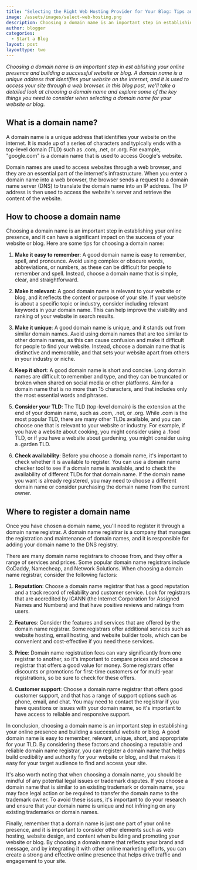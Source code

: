 ```yaml
---
title: "Selecting the Right Web Hosting Provider for Your Blog: Tips and Comparison of Popular Options"
image: /assets/images/select-web-hosting.png
description: Choosing a domain name is an important step in establishing your online presence and building a successful website or blog. A domain name is a unique address that identifies your website on the internet, and it is used to access your site through a web browser. In this blog post, we'll take a detailed look at choosing a domain name and explore some of the key things you need to consider when selecting a domain name for your website or blog.
author: blogger
categories:
  - Start a Blog
layout: post
layouttype: two
---
```


_Choosing a domain name is an important step in est ablishing your online presence and building a successful website or blog. A domain name is a unique address that identifies your website on the internet, and it is used to access your site through a web browser. In this blog post, we'll take a detailed look at choosing a domain name and explore some of the key things you need to consider when selecting a domain name for your website or blog._

## What is a domain name?

A domain name is a unique address that identifies your website on the internet. It is made up of a series of characters and typically ends with a top-level domain (TLD) such as .com, .net, or .org. For example, "google.com" is a domain name that is used to access Google's website.

Domain names are used to access websites through a web browser, and they are an essential part of the internet's infrastructure. When you enter a domain name into a web browser, the browser sends a request to a domain name server (DNS) to translate the domain name into an IP address. The IP address is then used to access the website's server and retrieve the content of the website.

## How to choose a domain name

Choosing a domain name is an important step in establishing your online presence, and it can have a significant impact on the success of your website or blog. Here are some tips for choosing a domain name:

1. **Make it easy to remember**: A good domain name is easy to remember, spell, and pronounce. Avoid using complex or obscure words, abbreviations, or numbers, as these can be difficult for people to remember and spell. Instead, choose a domain name that is simple, clear, and straightforward.

2. **Make it relevant**: A good domain name is relevant to your website or blog, and it reflects the content or purpose of your site. If your website is about a specific topic or industry, consider including relevant keywords in your domain name. This can help improve the visibility and ranking of your website in search results.

3. **Make it unique**: A good domain name is unique, and it stands out from similar domain names. Avoid using domain names that are too similar to other domain names, as this can cause confusion and make it difficult for people to find your website. Instead, choose a domain name that is distinctive and memorable, and that sets your website apart from others in your industry or niche.

4. **Keep it short**: A good domain name is short and concise. Long domain names are difficult to remember and type, and they can be truncated or broken when shared on social media or other platforms. Aim for a domain name that is no more than 15 characters, and that includes only the most essential words and phrases.

5. **Consider your TLD**: The TLD (top-level domain) is the extension at the end of your domain name, such as .com, .net, or .org. While .com is the most popular TLD, there are many other TLDs available, and you can choose one that is relevant to your website or industry. For example, if you have a website about cooking, you might consider using a .food TLD, or if you have a website about gardening, you might consider using a .garden TLD.

6. **Check availability**: Before you choose a domain name, it's important to check whether it is available to register. You can use a domain name checker tool to see if a domain name is available, and to check the availability of different TLDs for that domain name. If the domain name you want is already registered, you may need to choose a different domain name or consider purchasing the domain name from the current owner.

## Where to register a domain name

Once you have chosen a domain name, you'll need to register it through a domain name registrar. A domain name registrar is a company that manages the registration and maintenance of domain names, and it is responsible for adding your domain name to the DNS registry.

There are many domain name registrars to choose from, and they offer a range of services and prices. Some popular domain name registrars include GoDaddy, Namecheap, and Network Solutions. When choosing a domain name registrar, consider the following factors:

1. **Reputation**: Choose a domain name registrar that has a good reputation and a track record of reliability and customer service. Look for registrars that are accredited by ICANN (the Internet Corporation for Assigned Names and Numbers) and that have positive reviews and ratings from users.

2. **Features**: Consider the features and services that are offered by the domain name registrar. Some registrars offer additional services such as website hosting, email hosting, and website builder tools, which can be convenient and cost-effective if you need these services.

3. **Price**: Domain name registration fees can vary significantly from one registrar to another, so it's important to compare prices and choose a registrar that offers a good value for money. Some registrars offer discounts or promotions for first-time customers or for multi-year registrations, so be sure to check for these offers.

4. **Customer support**: Choose a domain name registrar that offers good customer support, and that has a range of support options such as phone, email, and chat. You may need to contact the registrar if you have questions or issues with your domain name, so it's important to have access to reliable and responsive support.

In conclusion, choosing a domain name is an important step in establishing your online presence and building a successful website or blog. A good domain name is easy to remember, relevant, unique, short, and appropriate for your TLD. By considering these factors and choosing a reputable and reliable domain name registrar, you can register a domain name that helps build credibility and authority for your website or blog, and that makes it easy for your target audience to find and access your site.

It's also worth noting that when choosing a domain name, you should be mindful of any potential legal issues or trademark disputes. If you choose a domain name that is similar to an existing trademark or domain name, you may face legal action or be required to transfer the domain name to the trademark owner. To avoid these issues, it's important to do your research and ensure that your domain name is unique and not infringing on any existing trademarks or domain names.

Finally, remember that a domain name is just one part of your online presence, and it is important to consider other elements such as web hosting, website design, and content when building and promoting your website or blog. By choosing a domain name that reflects your brand and message, and by integrating it with other online marketing efforts, you can create a strong and effective online presence that helps drive traffic and engagement to your site.
